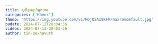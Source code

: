 ```yaml
---
title: សុបិន្តស្នេហ៍ឆ្លងឋាន
categories: ['Khmer']
thumb: 'https://img.youtube.com/vi/M6jQSAI9kFM/maxresdefault.jpg'
pudate: 2024-07-12T20:04:36
videos: 2024-07-13-20-03-56
author: tin-sokhavuth
---
```

